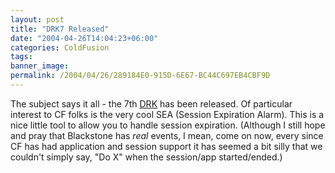 ```yaml
---
layout: post
title: "DRK7 Released"
date: "2004-04-26T14:04:23+06:00"
categories: ColdFusion 
tags: 
banner_image: 
permalink: /2004/04/26/289184E0-915D-6E67-BC44C697EB4CBF9D
---
```


The subject says it all - the 7th <a href="http://www.macromedia.com/software/drk/productinfo/product_overview/volume7/">DRK</a> has been released. Of particular interest to CF folks is the very cool SEA (Session Expiration Alarm). This is a nice little tool to allow you to handle session expiration. (Although I still hope and pray that Blackstone has <i>real</i> events, I mean, come on now, every since CF has had application and session support it has seemed a bit silly that we couldn't simply say, "Do X" when the session/app started/ended.)